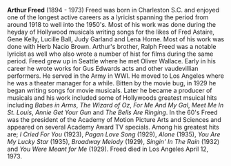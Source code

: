 
**Arthur Freed** (1894 - 1973) Freed was born in Charleston S.C. and enjoyed one of the longest active careers as a lyricist spanning the period from around 1918 to well into the 1950's. Most of his work was done during the heyday of Hollywood musicals writing songs for the likes of Fred Astaire, Gene Kelly, Lucille Ball, Judy Garland and Lena Horne. Most of his work was done with Herb Nacio Brown. Arthur's brother, Ralph Freed was a notable lyricist as well who also wrote a number of hist for films during the same period. Freed grew up in Seattle where he met Oliver Wallace. Early in his career he wrote works for Gus Edwards acts and other vaudevillian performers. He served in the Army in WWI. 
He moved to Los Angeles where he was a theater manager for a while. Bitten by the movie bug, in 1929 he began writing songs for movie musicals. Later he became a producer of musicals and his work included some of Hollywoods greatest msuical hits including *Babes in Arms*, *The Wizard of Oz*, *For Me And My Gal*, *Meet Me In St. Louis*, *Annie Get Your Gun* and *The Bells Are Ringing*. In the 60's Freed was the president of the Academy of Motion Picture Arts and Sciences and appeared on several Academy Award TV specials.
Among his greatest hits are; *I Cried For You* (1923), *Pagan Love Song* (1929), *Alone* (1935), *You Are My Lucky Star* (1935), *Broadway Melody* (1929), *Singin' In The Rain* (1932) and *You Were Meant for Me* (1929). Freed died in Los Angeles April 12, 1973. 